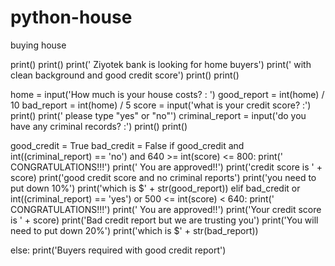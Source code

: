 # python-house
buying house

print()
print()
print('   Ziyotek bank is looking for home buyers')
print(' with clean background and good credit score')
print()
print()



home = input('How much is your house costs? : ')
good_report = int(home) / 10
bad_report = int(home) / 5
score = input('what is your credit score? :')
print()
print('        please type "yes" or "no"')
criminal_report = input('do you have any criminal records? :')
print()
print()




good_credit = True
bad_credit = False
if good_credit and int((criminal_report) == 'no') and 640 >= int(score) <= 800:
    print('           CONGRATULATIONS!!!')
    print('           You are approved!!')
    print('credit score is ' + score)
    print('good credit score and no criminal reports')
    print('you need to put down 10%')
    print('which is $' + str(good_report))
elif bad_credit or int((criminal_report) == 'yes') or 500 <= int(score) < 640:
    print('           CONGRATULATIONS!!!')
    print('           You are approved!!')
    print('Your credit score is ' + score)
    print('Bad credit report but we are trusting you')
    print('You will need to put down 20%')
    print('which is $' + str(bad_report))


else:
    print('Buyers required with good credit report')
